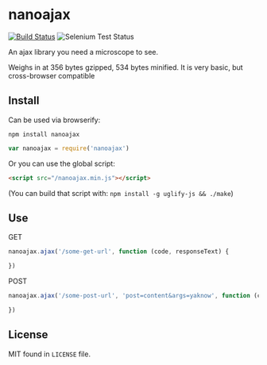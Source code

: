 nanoajax
========

[![Build Status](https://travis-ci.org/yanatan16/nanoajax.svg)](https://travis-ci.org/yanatan16/nanoajax)
![Selenium Test Status](https://saucelabs.com/browser-matrix/yanatan16.svg?auth=f556fd330d3c9d43739159ae4ce04604)


An ajax library you need a microscope to see.

Weighs in at 356 bytes gzipped, 534 bytes minified. It is very basic, but cross-browser compatible

## Install

Can be used via browserify:

```
npm install nanoajax
```

```javascript
var nanoajax = require('nanoajax')
```

Or you can use the global script:

```html
<script src="/nanoajax.min.js"></script>
```

(You can build that script with: `npm install -g uglify-js && ./make`)

## Use

GET

```javascript
nanoajax.ajax('/some-get-url', function (code, responseText) {

})
```

POST

```javascript
nanoajax.ajax('/some-post-url', 'post=content&args=yaknow', function (code, responseText) {

})
```

## License

MIT found in `LICENSE` file.

